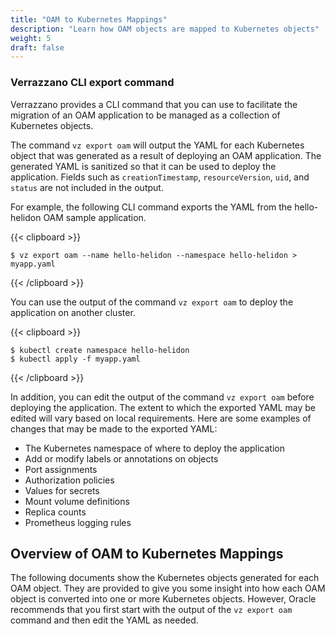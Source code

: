 ```yaml
---
title: "OAM to Kubernetes Mappings"
description: "Learn how OAM objects are mapped to Kubernetes objects"
weight: 5
draft: false
---
```


### Verrazzano CLI export command

Verrazzano provides a CLI command that you can use to facilitate the migration of an OAM application to be managed as a collection of Kubernetes objects.

The command `vz export oam` will output the YAML for each Kubernetes object that was generated as a result of deploying an OAM application.  The generated YAML is sanitized so that it can be used to deploy the application.  Fields such as `creationTimestamp`, `resourceVersion`, `uid`, and `status` are not included in the output.

For example, the following CLI command exports the YAML from the hello-helidon OAM sample application.

{{< clipboard >}}
<div class="highlight">

```
$ vz export oam --name hello-helidon --namespace hello-helidon > myapp.yaml
```
</div>
{{< /clipboard >}}

You can use the output of the command `vz export oam` to deploy the application on another cluster.

{{< clipboard >}}
<div class="highlight">

```
$ kubectl create namespace hello-helidon
$ kubectl apply -f myapp.yaml
```
</div>
{{< /clipboard >}}

In addition, you can edit the output of the command `vz export oam` before deploying the application.  The extent to which the exported YAML may be edited will vary based on local requirements. Here are some examples of changes that may be made to the exported YAML:

* The Kubernetes namespace of where to deploy the application
* Add or modify labels or annotations on objects
* Port assignments
* Authorization policies
* Values for secrets
* Mount volume definitions
* Replica counts
* Prometheus logging rules

## Overview of OAM to Kubernetes Mappings

The following documents show the Kubernetes objects generated for each OAM object. They are provided to give you some insight into how each OAM object is converted into one or more Kubernetes objects. However, Oracle recommends that you first start with the output of the `vz export oam` command and then edit the YAML as needed.
